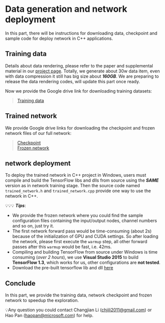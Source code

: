 # Data generation and network deployment

In this part, there will be instructions for downloading data, checkpoint and sample code for deploy network in C++ applications.

## Training data

Details about data rendering, please refer to the paper and supplemental material in our [project page](http://haopan.github.io/sketchCNN.html). Totally, we generate about 30w data item, even with data compression it still has big size about ***160GB***.  We are preparing to release the data rendering codes, will update this part once ready. 

Now we provide the Google drive link for downloading training datasets:

>[Training data](https://connecthkuhk-my.sharepoint.com/:f:/g/personal/changjli_connect_hku_hk/Eid5wShYK_ZCmv39yRiL94oBjd_QKKI-AxSGqNI6xSwk3w?e=sicZAl)


## Trained network

We provide Google drive links for downloading the checkpoint and frozen network  files of our full network:
>[Checkpoint](https://connecthkuhk-my.sharepoint.com/:f:/g/personal/changjli_connect_hku_hk/EolJaXUXHyZDvlOHftSGs1IB_raecI2y1_bGsVdXXaLx8A?e=TRdOoD) <br />
>[Frozen network](https://connecthkuhk-my.sharepoint.com/:f:/g/personal/changjli_connect_hku_hk/EnVC_bMzNllMrPdklQdjqNEBIYyocbiVb3THvNzkOoleLA?e=QVe3VI)

## network deployment

To deploy the trained network in C++ project in Windows, users must compile and build the TensorFlow libs and dlls from source using the ***SAME*** version as in network training stage. Then the source code named `trained_network.h` and `trained_network.cpp` provide one way to use the network in C++.

💡💡💡 ***Tips***:
* We provide the frozen network where you could find the sample configuration files containing the input/output nodes, channel numbers and so on, just try it.
* The first network forward pass would be time-consuming (about 2s) because of the initialization of GPU and CUDA settings. So after loading the network, please first execute the `warmup` step, all other forward passes after this `warmup` would be fast, i.e. 42ms.
* Compiling and building TensorFlow from source under Windows is time consuming (*over 2 hours*), we use **Visual Studio 2015** to build **TensorFlow 1.3**, which works for us, other configurations are **not tested**.
* Download the pre-built tensorflow lib and dll [here](https://connecthkuhk-my.sharepoint.com/:f:/g/personal/changjli_connect_hku_hk/Eu8mEaS48SJDiI_wu0wwdOsB387MCl38ifpysEvXWATu-g?e=MQxTxJ)


## Conclude

In this part, we provide the training data, network checkpoint and frozen network to speedup the exploration.

💡Any question you could contact Changjian Li (chjili2011@gmail.com) or Hao Pan (haopan@microsoft.com) for help.



